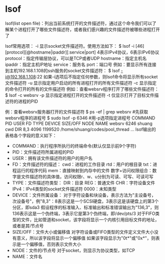# lsof

lsof(list open file)：列出当前系统打开的文件描述符，通过这个命令我们可以了解某个进程打开了哪些文件描述符，或者我们感兴趣的文件描述符被哪些进程打开了

lsof常用选项：
-i 显示socket文件描述符。使用方法如下：
   $ lsof -i [46] [protocol][@hostname|ipaddr][:service|port]
     4表示IPv4协议，6表示IPv6协议
     protocol：指定传输层协议，可以是TCP或者UDP
     hostname：指定主机名
     ipaddr：指定主机IP地址
     service：服务名
     port：端口号
     例如：要显示所有连接到主机192.168.1.108的ssh服务的socket文件描述符：
     $ lsof -i@192.168.1.108:22
   如果-i选项后不指定任何参数，则lsof命令将显示所有socket文件描述符
-u 显示指定用户启动的所有进程打开的所有文件描述符
-c 显示指定的命令打开的所有的文件描述符
   例如：查看websrv程序打开了哪些文件描述符：
   $ lsof -c websrv
-p 显示指定进程打开的文件描述符
-t 仅显示打开了目标文件描述符的进程的PID

例：查看websrv服务器打开的文件描述符
$ ps -ef | grep websrv      #先获取websrv程序的进程号
$ sudo lsof -p 6346         #用-p选项指定进程号
COMMAND PID     USER    FD  TYPE    DEVICE  SIZE/OFF    NODE    NAME
websrv  6246    shuang  cwd DIR     8,3     4096        1199520 /home/shuang/codes/pool_thread
...
lsof输出的表格各个字段的意义如下：
* COMMAND：执行程序所执行的终端命令(默认仅显示前9个字符)
* PID：文件描述符所属进程的PID
* USER：拥有该文件描述符的用户的用户名
* FD：文件描述符的描述：
    cwd：进程的工作目录
    rtd：用户的根目录
    txt：进程运行的程序代码
    mem：直接映射到内存中的文件
    数字+访问权限组合：数字是文件描述符的具体值，访问权限r、w、u分别为可读、可写、可读可写
* TYPE：文件描述符类型：
    DIR：目录
    REG：普通文件
    CHR：字符设备文件
    IPv4：IPv4类型的socket文件描述符
    0000：未知类型
* DEVICE：文件所属设备：
    对于字符设备和块设备，表示方法为"主设备号，次设备号"，例"8,3"：8表示这是一个SCSI硬盘，3表示这是该硬盘上的第3个分区，即sda3
    假设程序的标准输入、标准输出和标准错误输出为"136,3"，则136表示这是一个伪终端，3表示它是第3个伪终端，即/dev/pts/3
    对于FIFO类型的文件，比如管道和socket，该字段将显示一个内核引用目标文件的地址，或者是其i节点号
* SIZE/OFF：文件大小或偏移值
    对字符设备或FIFO类型的文件定义文件大小没有意义，所以该字段将显示一个偏移值
    如果该字段显示为"0t*"或"0x*"，则表示是一个偏移值，否则表示文件大小
* NODE：文件的i节点号
        对于socket，则显示为协议类型，如TCP
* NAME：文件名
